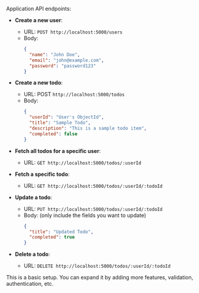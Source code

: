 Application API endpoints:

- **Create a new user**:
  - URL: `POST http://localhost:5000/users`
  - Body:
    ```json
    {
      "name": "John Doe",
      "email": "john@example.com",
      "password": "password123"
    }
    ```

- **Create a new todo**:
  - URL: POST ```http://localhost:5000/todos```
  - Body:
    ```json
    {
      "userId": "User's ObjectId",
      "title": "Sample Todo",
      "description": "This is a sample todo item",
      "completed": false
    }
    ```

- **Fetch all todos for a specific user**:
  - URL: `GET http://localhost:5000/todos/:userId`

- **Fetch a specific todo**:
  - URL: `GET http://localhost:5000/todos/:userId/:todoId`

- **Update a todo**:
  - URL: `PUT http://localhost:5000/todos/:userId/:todoId`
  - Body: (only include the fields you want to update)
    ```json
    {
      "title": "Updated Todo",
      "completed": true
    }
    ```

- **Delete a todo**:
  - URL: `DELETE http://localhost:5000/todos/:userId/:todoId`

This is a basic setup. You can expand it by adding more features, validation, authentication, etc.
